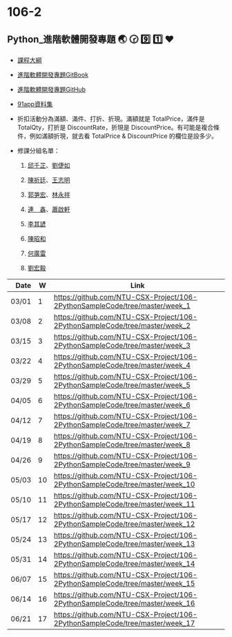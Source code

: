 # 106-2

## Python_進階軟體開發專題 :earth_asia: :clock230: :nine: :one: :heart:

- [課程大綱](https://nol.ntu.edu.tw/nol/coursesearch/print_table.php?course_id=H03%2005010&class=&dpt_code=H020&ser_no=76833&semester=106-2&lang=CH)

- [進階軟體開發專題GitBook](https://pecu.gitbooks.io/python_/content/)
- [進階軟體開發專題GitHub](https://github.com/NTU-CSX-Project/106-2PythonSampleCode)
- [91app資料集](https://drive.google.com/drive/folders/1g7Q81jHDXpJcWdhJEDl8h_wS_XmODgiB?usp=sharing)
- 折扣活動分為滿額、滿件、打折、折現。滿額就是 TotalPrice，滿件是 TotalQty，打折是 DiscountRate，折現是 DiscountPrice。有可能是複合條件，例如滿額折現，就去看 TotalPrice & DiscountPrice 的欄位是設多少。

- 修課分組名單：

  1. [邱千芷](https://github.com/JessieChiu/CSXSpring2018_Python)、[劉倢如](https://github.com/janeru/b3801053csx)
  
  2. [陳祈廷](https://github.com/rt6972177/106-2)、[王志明](https://github.com/cmengwong/STASD)
  
  3. [郭芛宏](https://github.com/s972301/Programming)、[林永祥](https://github.com/andylinpersonal/CSX_Project_2018S)
  
  4. [連　鑫](https://github.com/liansin/Class_CSX)、[蕭啟軒](https://github.com/superAwhite/CSX_course)
  
  5. [李其諺](https://github.com/sopper08/NTU-CSX-Project)
  
  6. [陳昭和](https://github.com/chenshowa/Showa_CsxPython)
  
  7. [何廣雷](https://github.com/KungRayHo/python_project)
  
  8. [劉宏毅](https://github.com/Rmj009/week_1)

| Date   | W    | Link                                                           |
| --:    | --   | --                                                             |
| 03/01  |  1   | https://github.com/NTU-CSX-Project/106-2PythonSampleCode/tree/master/week_1 |
| 03/08  |  2   | https://github.com/NTU-CSX-Project/106-2PythonSampleCode/tree/master/week_2 |
| 03/15  |  3   | https://github.com/NTU-CSX-Project/106-2PythonSampleCode/tree/master/week_3 |
| 03/22  |  4   | https://github.com/NTU-CSX-Project/106-2PythonSampleCode/tree/master/week_4 |
| 03/29  |  5   | https://github.com/NTU-CSX-Project/106-2PythonSampleCode/tree/master/week_5 |
| 04/05  |  6   | https://github.com/NTU-CSX-Project/106-2PythonSampleCode/tree/master/week_6 |
| 04/12  |  7   | https://github.com/NTU-CSX-Project/106-2PythonSampleCode/tree/master/week_7 |
| 04/19  |  8   | https://github.com/NTU-CSX-Project/106-2PythonSampleCode/tree/master/week_8 |
| 04/26  |  9   | https://github.com/NTU-CSX-Project/106-2PythonSampleCode/tree/master/week_9 |
| 05/03  |  10  | https://github.com/NTU-CSX-Project/106-2PythonSampleCode/tree/master/week_10 |
| 05/10  |  11  | https://github.com/NTU-CSX-Project/106-2PythonSampleCode/tree/master/week_11 |
| 05/17  |  12  | https://github.com/NTU-CSX-Project/106-2PythonSampleCode/tree/master/week_12 |
| 05/24  |  13  | https://github.com/NTU-CSX-Project/106-2PythonSampleCode/tree/master/week_13 |
| 05/31  |  14  | https://github.com/NTU-CSX-Project/106-2PythonSampleCode/tree/master/week_14 |
| 06/07  |  15  | https://github.com/NTU-CSX-Project/106-2PythonSampleCode/tree/master/week_15 |
| 06/14  |  16  | https://github.com/NTU-CSX-Project/106-2PythonSampleCode/tree/master/week_16 |
| 06/21  |  17  | https://github.com/NTU-CSX-Project/106-2PythonSampleCode/tree/master/week_17 |

